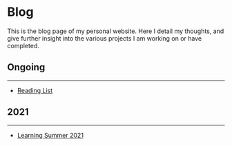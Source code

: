 # Blog

This is the blog page of my personal website. Here I detail my thoughts, and give further insight into the various projects I am working on or have completed.

## Ongoing
***
- [Reading List](Reading_List.md)

## 2021
***
- [Learning Summer 2021](Learning_Summer_2021.md)
